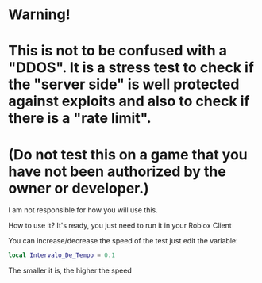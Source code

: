 # Warning!

# This is not to be confused with a "DDOS". It is a stress test to check if the "server side" is well protected against exploits and also to check if there is a "rate limit".

# (Do not test this on a game that you have not been authorized by the owner or developer.)

I am not responsible for how you will use this.

How to use it?
It's ready, you just need to run it in your Roblox Client

You can increase/decrease the speed of the test
just edit the variable:

```lua
local Intervalo_De_Tempo = 0.1
```
The smaller it is, the higher the speed
